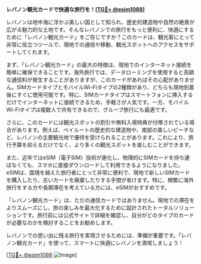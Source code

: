 **レバノン観光カードで快適な旅行を！[[TG💪+ @esim1088](https://t.me/s/esim1088)]**

レバノンは地中海に浮かぶ美しい国として知られ、歴史的建造物や自然の絶景が広がる魅力的な土地です。そんなレバノンでの旅行をもっと便利に、快適にするために「レバノン観光カード」をご存じですか？このカードは、観光客にとって非常に役立つツールで、現地での通信や移動、観光スポットへのアクセスをサポートしてくれます。

まず、「レバノン観光カード」の最大の特徴は、現地でのインターネット接続を簡単に確保できることです。海外旅行では、データローミングを使用すると高額な通信料が発生することがありますが、このカードがあればその心配がありません。SIMカードタイプとモバイルWi-Fiタイプの2種類があり、どちらも現地到着後にすぐに使用可能です。特に、SIMカードタイプはスマートフォンに挿入するだけでインターネットに接続できるため、手軽さが人気です。一方、モバイルWi-Fiタイプは複数人で共有できるので、グループ旅行にも最適です。

さらに、このカードには観光スポットの割引や無料入場特典が付帯されている場合があります。例えば、ベイルートの歴史的な建造物や、南部の美しいビーチなど、レバノンの主要観光地で優待を受けられることがあります。これにより、旅行予算を抑えるだけでなく、より多くの観光スポットを楽しむことができます。

また、近年ではeSIM（電子SIM）技術が進化し、物理的にSIMカードを持ち運ばなくても、スマホに直接ダウンロードして利用できるようになりました。eSIMは、国境を越えた旅行者にとって非常に便利で、現地で新しいSIMカードを購入したり、古いカードを廃棄したりする手間が省けます。特に、頻繁に海外旅行をする方や長期滞在を考えている方には、eSIMがおすすめです。

「レバノン観光カード」は、ただの通信カードではありません。現地での滞在をよりスムーズにし、旅の楽しみを最大化するために設計されたトータルソリューションです。旅行前には公式サイトで詳細を確認し、自分がどのタイプのカードが必要なのかを検討することをお勧めします。

レバノンでの思い出に残る旅行を実現させるためには、準備が重要です。「レバノン観光カード」を使って、スマートに快適にレバノンを満喫しましょう！

[[TG💪+ @esim1088](https://t.me/s/esim1088) ![Image](https://i.postimg.cc/Y0z9fWf4/image.png)]